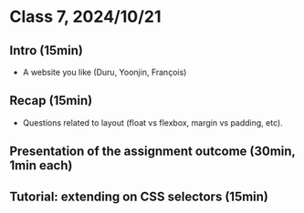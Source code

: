 # Class 7, 2024/10/21

## Intro (15min)

- A website you like (Duru, Yoonjin, François)

## Recap (15min)

- Questions related to layout (float vs flexbox, margin vs padding, etc).

## Presentation of the assignment outcome (30min, 1min each)

## Tutorial: extending on CSS selectors (15min)
